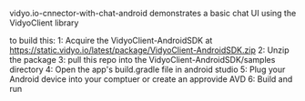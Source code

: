 vidyo.io-cnnector-with-chat-android demonstrates a basic chat UI using the VidyoClient library

to build this:
1: Acquire the VidyoClient-AndroidSDK at https://static.vidyo.io/latest/package/VidyoClient-AndroidSDK.zip
2: Unzip the package
3: pull this repo into the VidyoClient-AndroidSDK/samples directory
4: Open the app's build.gradle file in android studio
5: Plug your Android device into your comptuer or create an approvide AVD 
6: Build and run